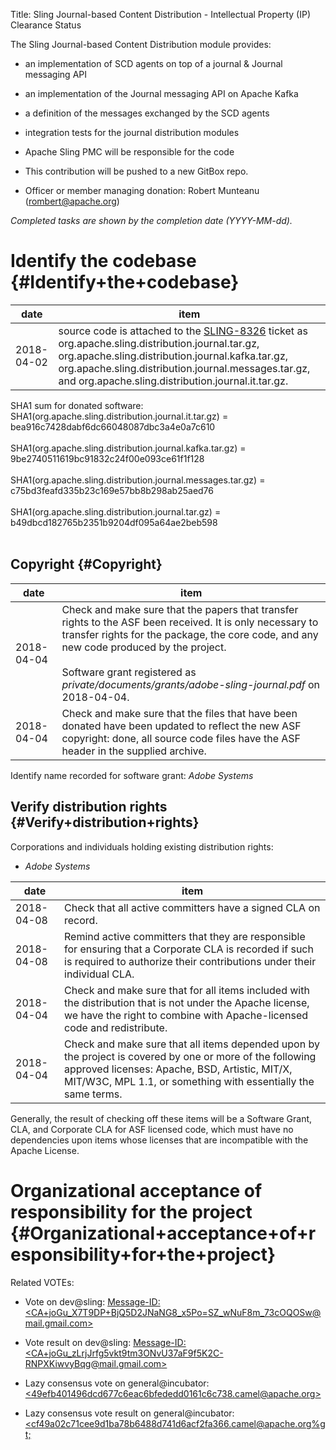 Title: Sling Journal-based Content Distribution - Intellectual Property (IP) Clearance Status


The Sling Journal-based Content Distribution module provides:

- an implementation of SCD agents on top of a journal &amp; Journal messaging API

- an implementation of the Journal messaging API on Apache Kafka

- a definition of the messages exchanged by the SCD agents

- integration tests for the journal distribution modules




- Apache Sling PMC will be responsible for the code


- This contribution will be pushed to a new GitBox repo.


- Officer or member managing donation: Robert Munteanu (rombert@apache.org)

 _Completed tasks are shown by the completion date (YYYY-MM-dd)._ 


# Identify the codebase {#Identify+the+codebase}

| date | item |
|------|------|
| 2018-04-02 | source code is attached to the [SLING-8326](https://issues.apache.org/jira/browse/SLING-8326) ticket as org.apache.sling.distribution.journal.tar.gz, org.apache.sling.distribution.journal.kafka.tar.gz, org.apache.sling.distribution.journal.messages.tar.gz, and org.apache.sling.distribution.journal.it.tar.gz. |

SHA1 sum for donated software: SHA1(org.apache.sling.distribution.journal.it.tar.gz) = bea916c7428dabf6dc66048087dbc3a4e0a7c610<br></br>SHA1(org.apache.sling.distribution.journal.kafka.tar.gz) = 9be2740511619bc91832c24f00e093ce61f1f128<br></br>SHA1(org.apache.sling.distribution.journal.messages.tar.gz) = c75bd3feafd335b23c169e57bb8b298ab25aed76<br></br>SHA1(org.apache.sling.distribution.journal.tar.gz) = b49dbcd182765b2351b9204df095a64ae2beb598<br></br>


## Copyright {#Copyright}

| date | item |
|------|------|
| 2018-04-04 | Check and make sure that the papers that transfer rights to the ASF been received. It is only necessary to transfer rights for the package, the core code, and any new code produced by the project.<br></br>Software grant registered as _private/documents/grants/adobe-sling-journal.pdf_ on 2018-04-04. |
| 2018-04-04 | Check and make sure that the files that have been donated have been updated to reflect the new ASF copyright: done, all source code files have the ASF header in the supplied archive. |

Identify name recorded for software grant: _Adobe Systems_ 


## Verify distribution rights {#Verify+distribution+rights}

Corporations and individuals holding existing distribution rights:



-  _Adobe Systems_ 

| date | item |
|------|------|
| 2018-04-08 | Check that all active committers have a signed CLA on record. |
| 2018-04-08 | Remind active committers that they are responsible for ensuring that a Corporate CLA is recorded if such is required to authorize their contributions under their individual CLA. |
| 2018-04-04 | Check and make sure that for all items included with the distribution that is not under the Apache license, we have the right to combine with Apache-licensed code and redistribute. |
| 2018-04-04 | Check and make sure that all items depended upon by the project is covered by one or more of the following approved licenses: Apache, BSD, Artistic, MIT/X, MIT/W3C, MPL 1.1, or something with essentially the same terms. |

Generally, the result of checking off these items will be a Software Grant, CLA, and Corporate CLA for ASF licensed code, which must have no dependencies upon items whose licenses that are incompatible with the Apache License.


# Organizational acceptance of responsibility for the project {#Organizational+acceptance+of+responsibility+for+the+project}

Related VOTEs:



- Vote on dev@sling: [Message-ID: &lt;CA+joGu_X7T9DP+BjQ5D2JNaNG8_x5Po=SZ_wNuF8m_73cOQOSw@mail.gmail.com&gt;](https://lists.apache.org/thread.html/57f74edccc459bd0554d7551c71675929057843d71477595b81ad65e@%3Cdev.sling.apache.org%3E) 

- Vote result on dev@sling: [Message-ID: &lt;CA+joGu_zLrjJrfg5vkt9tm3ONvU37aF9f5K2C-RNPXKiwvyBqg@mail.gmail.com&gt;](https://lists.apache.org/thread.html/3e2becb103d938f6f7a588a26fa2a42a804f3617bf4f7907cf6226ff@%3Cdev.sling.apache.org%3E) 

- Lazy consensus vote on general@incubator: [&lt;49efb401496dcd677c6eac6bfededd0161c6c738.camel@apache.org&gt;](https://lists.apache.org/thread.html/f5a226e8f6b28c07b3f9dace0bdc46e440de50bb3caece17bf00e114@%3Cgeneral.incubator.apache.org%3E) 

- Lazy consensus vote result on general@incubator: [&lt;cf49a02c71cee9d1ba78b6488d741d6acf2fa366.camel@apache.org%gt;](https://lists.apache.org/thread.html/3ff33edd66d6dbd9c58276fed4d0461a6bc6e5e7627ef5a81b3dc8f0@%3Cgeneral.incubator.apache.org%3E) 

